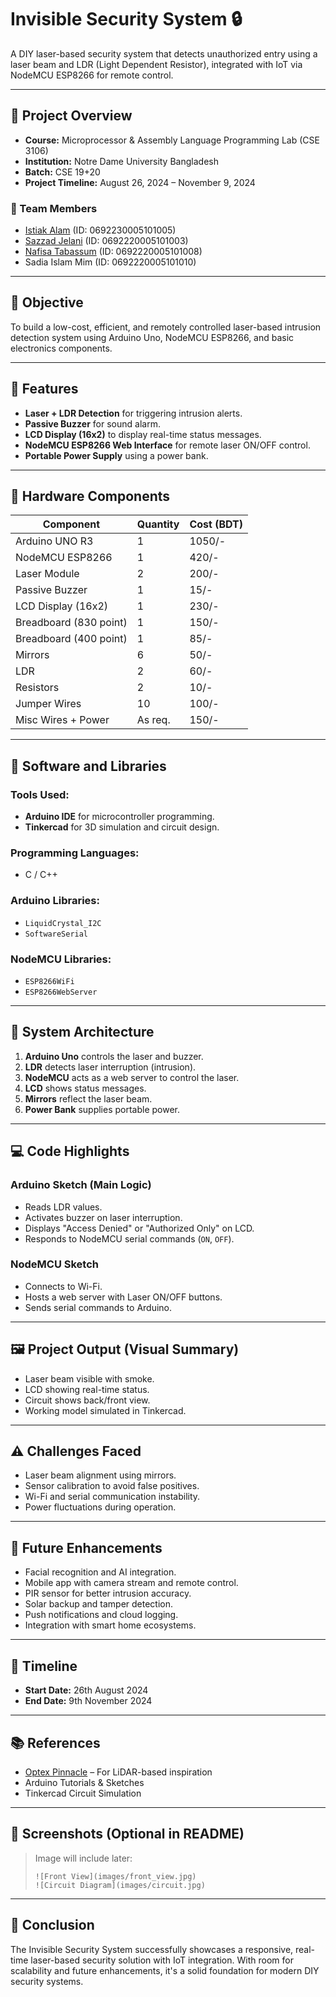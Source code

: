 # Invisible Security System 🔒

A DIY laser-based security system that detects unauthorized entry using a laser beam and LDR (Light Dependent Resistor), integrated with IoT via NodeMCU ESP8266 for remote control.

---

## 📘 Project Overview

- **Course:** Microprocessor & Assembly Language Programming Lab (CSE 3106)
- **Institution:** Notre Dame University Bangladesh
- **Batch:** CSE 19+20
- **Project Timeline:** August 26, 2024 – November 9, 2024

### 👥 Team Members

- [Istiak Alam](https://github.com/Istiaq-Alam) (ID: 0692230005101005)
- [Sazzad Jelani](https://github.com/Saz-Jelani) (ID: 0692220005101003)
- [Nafisa Tabassum](https://github.com/NafisaTabassumNeha) (ID: 0692220005101008)
- Sadia Islam Mim (ID: 0692220005101010)

---

## 📌 Objective

To build a low-cost, efficient, and remotely controlled laser-based intrusion detection system using Arduino Uno, NodeMCU ESP8266, and basic electronics components.

---

## 🎯 Features

- **Laser + LDR Detection** for triggering intrusion alerts.
- **Passive Buzzer** for sound alarm.
- **LCD Display (16x2)** to display real-time status messages.
- **NodeMCU ESP8266 Web Interface** for remote laser ON/OFF control.
- **Portable Power Supply** using a power bank.

---

## 🔧 Hardware Components

| Component              | Quantity | Cost (BDT) |
|------------------------|----------|------------|
| Arduino UNO R3         | 1        | 1050/-     |
| NodeMCU ESP8266        | 1        | 420/-      |
| Laser Module           | 2        | 200/-      |
| Passive Buzzer         | 1        | 15/-       |
| LCD Display (16x2)     | 1        | 230/-      |
| Breadboard (830 point) | 1        | 150/-      |
| Breadboard (400 point) | 1        | 85/-       |
| Mirrors                | 6        | 50/-       |
| LDR                    | 2        | 60/-       |
| Resistors              | 2        | 10/-       |
| Jumper Wires           | 10       | 100/-      |
| Misc Wires + Power     | As req.  | 150/-      |

---

## 🧠 Software and Libraries

### Tools Used:
- **Arduino IDE** for microcontroller programming.
- **Tinkercad** for 3D simulation and circuit design.

### Programming Languages:
- C / C++

### Arduino Libraries:
- `LiquidCrystal_I2C`
- `SoftwareSerial`

### NodeMCU Libraries:
- `ESP8266WiFi`
- `ESP8266WebServer`

---

## 🧬 System Architecture

1. **Arduino Uno** controls the laser and buzzer.
2. **LDR** detects laser interruption (intrusion).
3. **NodeMCU** acts as a web server to control the laser.
4. **LCD** shows status messages.
5. **Mirrors** reflect the laser beam.
6. **Power Bank** supplies portable power.

---

## 💻 Code Highlights

### Arduino Sketch (Main Logic)
- Reads LDR values.
- Activates buzzer on laser interruption.
- Displays "Access Denied" or "Authorized Only" on LCD.
- Responds to NodeMCU serial commands (`ON`, `OFF`).

### NodeMCU Sketch
- Connects to Wi-Fi.
- Hosts a web server with Laser ON/OFF buttons.
- Sends serial commands to Arduino.

---

## 🖼️ Project Output (Visual Summary)

- Laser beam visible with smoke.
- LCD showing real-time status.
- Circuit shows back/front view.
- Working model simulated in Tinkercad.

---

## ⚠️ Challenges Faced

- Laser beam alignment using mirrors.
- Sensor calibration to avoid false positives.
- Wi-Fi and serial communication instability.
- Power fluctuations during operation.

---

## 🚀 Future Enhancements

- Facial recognition and AI integration.
- Mobile app with camera stream and remote control.
- PIR sensor for better intrusion accuracy.
- Solar backup and tamper detection.
- Push notifications and cloud logging.
- Integration with smart home ecosystems.

---

## 📅 Timeline

- **Start Date:** 26th August 2024
- **End Date:** 9th November 2024

---

## 📚 References

- [Optex Pinnacle](https://www.optexpinnacle.com) – For LiDAR-based inspiration
- Arduino Tutorials & Sketches
- Tinkercad Circuit Simulation

---

## 📸 Screenshots (Optional in README)

> Image will include later:
> ```
> ![Front View](images/front_view.jpg)
> ![Circuit Diagram](images/circuit.jpg)
> ```

---

## 🏁 Conclusion

The Invisible Security System successfully showcases a responsive, real-time laser-based security solution with IoT integration. With room for scalability and future enhancements, it's a solid foundation for modern DIY security systems.

